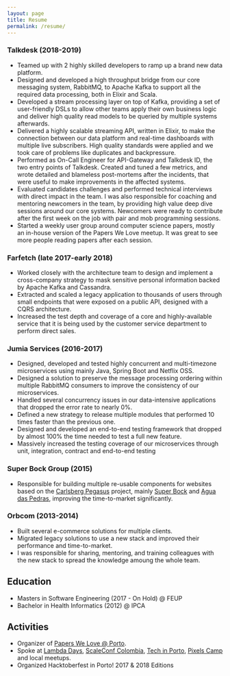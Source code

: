 ```yaml
---
layout: page
title: Resume
permalink: /resume/
---
```


### Talkdesk (2018-2019)

* Teamed up with 2 highly skilled developers to ramp up a brand new data platform.
* Designed and developed a high throughput bridge from our core messaging system, RabbitMQ,
  to Apache Kafka to support all the required data processing, both in Elixir and Scala.
* Developed a stream processing layer on top of Kafka, providing a set of user-friendly DSLs
  to allow other teams apply their own business logic and deliver high quality read models to be queried by
  multiple systems afterwards.
* Delivered a highly scalable streaming API, written in Elixir, to make the connection between our data platform
  and real-time dashboards with multiple live subscribers. High quality standards were applied and we
  took care of problems like duplicates and backpressure.
* Performed as On-Call Engineer for API-Gateway and Talkdesk ID, the two entry points of Talkdesk. Created and
  tuned a few metrics, and wrote detailed and blameless post-mortems after the incidents, that were useful to make
  improvements in the affected systems.
* Evaluated candidates challenges and performed technical interviews with direct impact in the team. I was also
  responsible for coaching and mentoring newcomers in the team, by providing high value deep dive sessions around
  our core systems. Newcomers were ready to contribute after the first week on the job with pair and mob programming
  sessions.
* Started a weekly user group around computer science papers, mostly an in-house version of the Papers We Love meetup.
  It was great to see more people reading papers after each session.

### Farfetch (late 2017-early 2018)

* Worked closely with the architecture team to design and implement
  a cross-company strategy to mask sensitive personal information backed
  by Apache Kafka and Cassandra.
* Extracted and scaled a legacy application to thousands of users
  through small endpoints that were exposed on a public API, designed
  with a CQRS architecture.
* Increased the test depth and coverage of a core and highly-available service that
  it is being used by the customer service department to perform direct sales.

### Jumia Services (2016-2017)

* Designed, developed and tested highly concurrent and multi-timezone
  microservices using mainly Java, Spring Boot and Netflix OSS.
* Designed a solution to preserve the message processing ordering within
  multiple RabbitMQ consumers to improve the consistency of our microservices.
* Handled several concurrency issues in our data-intensive applications
  that dropped the error rate to nearly 0%.
* Defined a new strategy to release multiple modules that performed 10
  times faster than the previous one.
* Designed and developed an end-to-end testing framework that dropped by
  almost 100% the time needed to test a full new feature.
* Massively increased the testing coverage of our microservices through
  unit, integration, contract and end-to-end testing

### Super Bock Group (2015)

* Responsible for building multiple re-usable components for websites based on the
  [Carlsberg Pegasus](https://www.youtube.com/watch?v=hpmPN4-ao3k) project, mainly
  [Super Bock](superbock.pt) and [Agua das Pedras](aguadaspedras.pt), improving the
  time-to-market significantly.

### Orbcom (2013-2014)

* Built several e-commerce solutions for multiple clients.
* Migrated legacy solutions to use a new stack and improved their performance and time-to-market.
* I was responsible for sharing, mentoring, and training colleagues with the new stack to spread
  the knowledge amoung the whole team.

## Education

* Masters in Software Engineering (2017 - On Hold) @ FEUP
* Bachelor in Health Informatics (2012) @ IPCA

## Activities

* Organizer of [Papers We Love @ Porto](https://www.meetup.com/Papers-We-Love-Porto).
* Spoke at [Lambda Days](https://www.youtube.com/watch?v=AEtXHTGEweg),
  [ScaleConf Colombia](https://www.youtube.com/watch?v=MWLcRZUo9Mc),
  [Tech in Porto](https://www.youtube.com/watch?v=SMhA2sEMtYQ),
  [Pixels Camp](https://www.youtube.com/watch?v=czyUG2Tp-3s) and local meetups.
* Organized Hacktoberfest in Porto! 2017 & 2018 Editions
